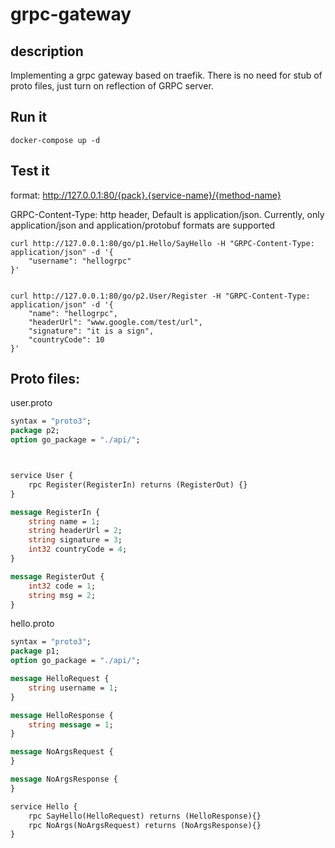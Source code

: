 # grpc-gateway
## description
Implementing a grpc gateway based on traefik. There is no need for stub of proto files, just turn on reflection of GRPC server.

## Run it
```shell
docker-compose up -d
```

## Test it
format: http://127.0.0.1:80/{pack}.{service-name}/{method-name}

GRPC-Content-Type: http header, Default is application/json. Currently, only application/json and application/protobuf formats are supported

```shell
curl http://127.0.0.1:80/go/p1.Hello/SayHello -H "GRPC-Content-Type: application/json" -d '{
    "username": "hellogrpc"
}'


curl http://127.0.0.1:80/go/p2.User/Register -H "GRPC-Content-Type: application/json" -d '{
    "name": "hellogrpc",
    "headerUrl": "www.google.com/test/url",
    "signature": "it is a sign",
    "countryCode": 10
}'
```

## Proto files:

user.proto
```proto
syntax = "proto3";
package p2;
option go_package = "./api/";



service User {
    rpc Register(RegisterIn) returns (RegisterOut) {}
}

message RegisterIn {
    string name = 1;
    string headerUrl = 2;
    string signature = 3;
    int32 countryCode = 4;
}

message RegisterOut {
    int32 code = 1;
    string msg = 2;
}

```

hello.proto
```proto
syntax = "proto3";
package p1;
option go_package = "./api/";

message HelloRequest {
    string username = 1;
}

message HelloResponse {
    string message = 1;
}

message NoArgsRequest {
}

message NoArgsResponse {
}

service Hello {
    rpc SayHello(HelloRequest) returns (HelloResponse){}
    rpc NoArgs(NoArgsRequest) returns (NoArgsResponse){}
}
```


